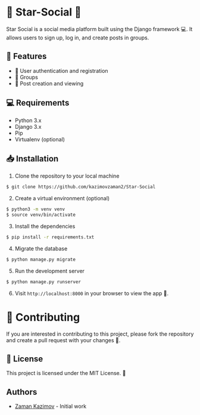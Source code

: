 # 🌟 Star-Social 🌟

Star Social is a social media platform built using the Django framework 💻. It allows users to sign up, log in, and create posts in groups.


## 📌 Features
- 🔑 User authentication and registration
- 👥 Groups
- 📝 Post creation and viewing 


## 💻 Requirements
- Python 3.x
- Django 3.x
- Pip
- Virtualenv (optional)

## 📥 Installation
1. Clone the repository to your local machine
```bash
$ git clone https://github.com/kazimovzaman2/Star-Social
```
2. Create a virtual environment (optional)
```bash
$ python3 -m venv venv
$ source venv/bin/activate
```
3. Install the dependencies
```bash
$ pip install -r requirements.txt
```
4. Migrate the database
```bash
$ python manage.py migrate
```
5. Run the development server
```bash
$ python manage.py runserver
```
6. Visit `http://localhost:8000` in your browser to view the app 🚀.

# 🤝 Contributing
If you are interested in contributing to this project, please fork the repository and create a pull request with your changes 💪.

## 📜 License
This project is licensed under the MIT License. 🎉

## Authors 
- [Zaman Kazimov](https://github.com/kazimovzaman2) - Initial work 
